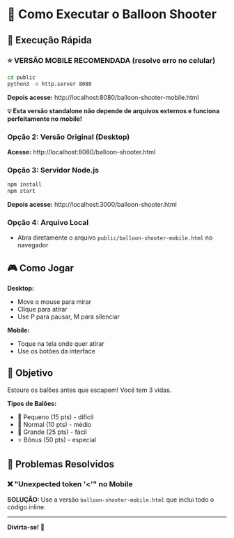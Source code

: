 # 🎈 Como Executar o Balloon Shooter

## 🚀 Execução Rápida

### ⭐ VERSÃO MOBILE RECOMENDADA (resolve erro no celular)
```bash
cd public
python3 -m http.server 8080
```
**Depois acesse:** http://localhost:8080/balloon-shooter-mobile.html

**💡 Esta versão standalone não depende de arquivos externos e funciona perfeitamente no mobile!**

### Opção 2: Versão Original (Desktop)
**Acesse:** http://localhost:8080/balloon-shooter.html

### Opção 3: Servidor Node.js
```bash
npm install
npm start
```
**Depois acesse:** http://localhost:3000/balloon-shooter.html

### Opção 4: Arquivo Local
- Abra diretamente o arquivo `public/balloon-shooter-mobile.html` no navegador

## 🎮 Como Jogar

**Desktop:**
- Move o mouse para mirar
- Clique para atirar
- Use P para pausar, M para silenciar

**Mobile:**
- Toque na tela onde quer atirar
- Use os botões da interface

## 🎯 Objetivo
Estoure os balões antes que escapem! Você tem 3 vidas.

**Tipos de Balões:**
- 🔴 Pequeno (15 pts) - difícil
- 🔵 Normal (10 pts) - médio  
- 🔵 Grande (25 pts) - fácil
- ⭐ Bônus (50 pts) - especial

## 🐛 Problemas Resolvidos

### ❌ "Unexpected token '<'" no Mobile
**SOLUÇÃO:** Use a versão `balloon-shooter-mobile.html` que inclui todo o código inline.

---
**Divirta-se! 🎈**